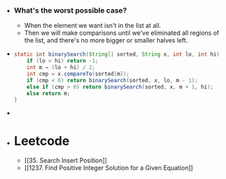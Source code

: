 - ### What's the worst possible case?
	- When the element we want isn't in the list at all.
	- Then we will make comparisons until we've eliminated all regions of the list, and there's no more bigger or smaller halves left.
- ```java
  static int binarySearch(String[] sorted, String x, int lo, int hi)
      if (lo > hi) return -1;
      int m = (lo + hi) / 2;
      int cmp = x.compareTo(sorted[m]);
      if (cmp < 0) return binarySearch(sorted, x, lo, m - 1);
      else if (cmp > 0) return binarySearch(sorted, x, m + 1, hi);
      else return m;
  }
  
  ```
-
- # Leetcode
	- [[35. Search Insert Position]]
	- [[1237. Find Positive Integer Solution for a Given Equation]]